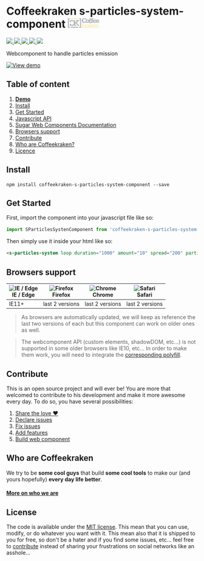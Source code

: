 # Coffeekraken s-particles-system-component <img src=".resources/coffeekraken-logo.jpg" height="25px" />

<p>
	<a href="https://travis-ci.org/Coffeekraken/s-particles-system-component">
		<img src="https://img.shields.io/travis/Coffeekraken/s-particles-system-component.svg?style=flat-square" />
	</a>
	<a href="https://www.npmjs.com/package/coffeekraken-s-particles-system-component">
		<img src="https://img.shields.io/npm/v/coffeekraken-s-particles-system-component.svg?style=flat-square" />
	</a>
	<a href="https://github.com/coffeekraken/s-particles-system-component/blob/master/LICENSE.txt">
		<img src="https://img.shields.io/npm/l/coffeekraken-s-particles-system-component.svg?style=flat-square" />
	</a>
	<!-- <a href="https://github.com/coffeekraken/s-particles-system-component">
		<img src="https://img.shields.io/npm/dt/coffeekraken-s-particles-system-component.svg?style=flat-square" />
	</a>
	<a href="https://github.com/coffeekraken/s-particles-system-component">
		<img src="https://img.shields.io/github/forks/coffeekraken/s-particles-system-component.svg?style=social&label=Fork&style=flat-square" />
	</a>
	<a href="https://github.com/coffeekraken/s-particles-system-component">
		<img src="https://img.shields.io/github/stars/coffeekraken/s-particles-system-component.svg?style=social&label=Star&style=flat-square" />
	</a> -->
	<a href="https://twitter.com/coffeekrakenio">
		<img src="https://img.shields.io/twitter/url/http/coffeekrakenio.svg?style=social&style=flat-square" />
	</a>
	<a href="http://coffeekraken.io">
		<img src="https://img.shields.io/twitter/url/http/shields.io.svg?style=flat-square&label=coffeekraken.io&colorB=f2bc2b&style=flat-square" />
	</a>
</p>

Webcomponent to handle particles emission

[![View demo](http://components.coffeekraken.io/assets/img/view-demo.png)](http://components.coffeekraken.io/app/s-particles-system-component)

## Table of content

1. **[Demo](http://components.coffeekraken.io/app/s-particles-system-component)**
2. [Install](#readme-install)
3. [Get Started](#readme-get-started)
4. [Javascript API](doc/js)
5. [Sugar Web Components Documentation](https://github.com/Coffeekraken/sugar/blob/master/doc/js/webcomponents.md)
6. [Browsers support](#readme-browsers-support)
7. [Contribute](#readme-contribute)
8. [Who are Coffeekraken?](#readme-who-are-coffeekraken)
9. [Licence](#readme-license)

<a name="readme-install"></a>
## Install

```
npm install coffeekraken-s-particles-system-component --save
```

<a name="readme-get-started"></a>
## Get Started

First, import the component into your javascript file like so:

```js
import SParticlesSystenComponent from 'coffeekraken-s-particles-system-component'
```

Then simply use it inside your html like so:

```html
<s-particles-system loop duration="1000" amount="10" spread="200" particle-class="my-cool-particle"></s-particles-system>
```

<a id="readme-browsers-support"></a>
## Browsers support

| <img src="https://raw.githubusercontent.com/godban/browsers-support-badges/master/src/images/edge.png" alt="IE / Edge" width="16px" height="16px" /></br>IE / Edge | <img src="https://raw.githubusercontent.com/godban/browsers-support-badges/master/src/images/firefox.png" alt="Firefox" width="16px" height="16px" /></br>Firefox | <img src="https://raw.githubusercontent.com/godban/browsers-support-badges/master/src/images/chrome.png" alt="Chrome" width="16px" height="16px" /></br>Chrome | <img src="https://raw.githubusercontent.com/godban/browsers-support-badges/master/src/images/safari.png" alt="Safari" width="16px" height="16px" /></br>Safari |
| --------- | --------- | --------- | --------- |
| IE11+ | last 2 versions| last 2 versions| last 2 versions

> As browsers are automatically updated, we will keep as reference the last two versions of each but this component can work on older ones as well.

> The webcomponent API (custom elements, shadowDOM, etc...) is not supported in some older browsers like IE10, etc... In order to make them work, you will need to integrate the [corresponding polyfill](https://www.webcomponents.org/polyfills).

<a id="readme-contribute"></a>
## Contribute

This is an open source project and will ever be! You are more that welcomed to contribute to his development and make it more awesome every day.
To do so, you have several possibilities:

1. [Share the love ❤️](https://github.com/Coffeekraken/coffeekraken/blob/master/contribute.md#contribute-share-the-love)
2. [Declare issues](https://github.com/Coffeekraken/coffeekraken/blob/master/contribute.md#contribute-declare-issues)
3. [Fix issues](https://github.com/Coffeekraken/coffeekraken/blob/master/contribute.md#contribute-fix-issues)
4. [Add features](https://github.com/Coffeekraken/coffeekraken/blob/master/contribute.md#contribute-add-features)
5. [Build web component](https://github.com/Coffeekraken/coffeekraken/blob/master/contribute.md#contribute-build-web-component)

<a id="readme-who-are-coffeekraken"></a>
## Who are Coffeekraken

We try to be **some cool guys** that build **some cool tools** to make our (and yours hopefully) **every day life better**.  

#### [More on who we are](https://github.com/Coffeekraken/coffeekraken/blob/master/who-are-we.md)

<a id="readme-license"></a>
## License

The code is available under the [MIT license](LICENSE.txt). This mean that you can use, modify, or do whatever you want with it. This mean also that it is shipped to you for free, so don't be a hater and if you find some issues, etc... feel free to [contribute](https://github.com/Coffeekraken/coffeekraken/blob/master/contribute.md) instead of sharing your frustrations on social networks like an asshole...
